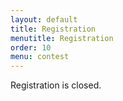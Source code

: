 ```yaml
---
layout: default
title: Registration
menutitle: Registration
order: 10
menu: contest
---
```


Registration is closed.

